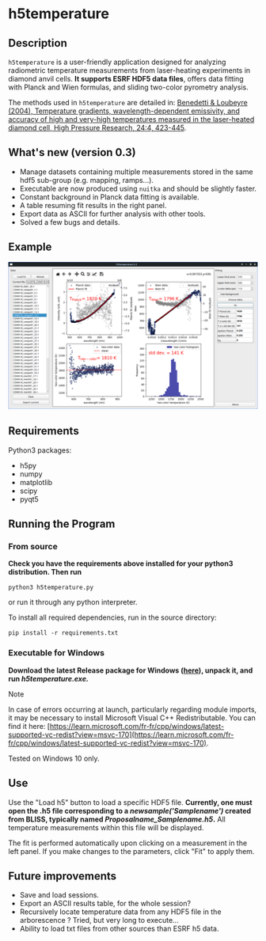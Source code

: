 # h5temperature

## Description

`h5temperature` is a user-friendly application designed for analyzing radiometric temperature measurements from laser-heating experiments in diamond anvil cells. __It supports ESRF HDF5 data files__, offers data fitting with Planck and Wien formulas, and sliding two-color pyrometry analysis. 

The methods used in `h5temperature` are detailed in: [Benedetti & Loubeyre (2004), Temperature gradients,
wavelength-dependent emissivity, and accuracy of high and very-high temperatures
measured in the laser-heated diamond cell, High Pressure Research, 24:4, 423-445](https://doi.org/10.1080/08957950412331331718). 


## What's new (version 0.3)

* Manage datasets containing multiple measurements stored in the same hdf5 sub-group (e.g. mapping, ramps...). 
* Executable are now produced using `nuitka` and should be slightly faster.
* Constant background in Planck data fitting is available.
* A table resuming fit results in the right panel.
* Export data as ASCII for further analysis with other tools.
* Solved a few bugs and details.

## Example

![An example](example.png)

## Requirements 

Python3 packages:

* h5py
* numpy
* matplotlib
* scipy
* pyqt5

## Running the Program

### From source 

__Check you have the requirements above installed for your python3 distribution. Then run__

```
python3 h5temperature.py
```
or run it through any python interpreter.

To install all required dependencies, run in the source directory:
```
pip install -r requirements.txt
```

### Executable for Windows 

__Download the latest Release package for Windows ([here](https://github.com/alexisforestier/h5temperature/releases/download/v0.3-win10/h5temperature-v0.3-win10.zip)), unpack it, and run *h5temperature.exe.*__ 


> [!NOTE]  
>In case of errors occurring at launch, particularly regarding module imports, it may be necessary to install Microsoft Visual C++ Redistributable. You can find it here: [https://learn.microsoft.com/fr-fr/cpp/windows/latest-supported-vc-redist?view=msvc-170](https://learn.microsoft.com/fr-fr/cpp/windows/latest-supported-vc-redist?view=msvc-170).

Tested on Windows 10 only.

## Use 

Use the "Load h5" button to load a specific HDF5 file. **Currently, one must open the .h5 file corresponding to a *newsample('Samplename')* created from BLISS, typically named *Proposalname_Samplename.h5*.** 
All temperature measurements within this file will be displayed.

The fit is performed automatically upon clicking on a measurement in the left panel. If you make changes to the parameters, click "Fit" to apply them. 

## Future improvements

* Save and load sessions.
* Export an ASCII results table, for the whole session?
* Recursively locate temperature data from any HDF5 file in the arborescence ? Tried, but very long to execute...
* Ability to load txt files from other sources than ESRF h5 data.

